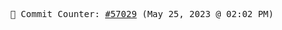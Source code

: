 <p align="center">
    <samp>
        📮 Commit Counter: <a href="https://github.com/Javascript-void0/Javascript-void0/commits/main">#57029</a> (May 25, 2023 @ 02:02 PM)
    </samp>
</p>